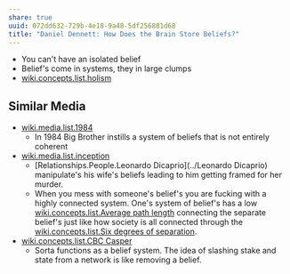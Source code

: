 ```yaml
---
share: true
uuid: 072dd632-729b-4e18-9a48-5df256881d68
title: "Daniel Dennett: How Does the Brain Store Beliefs?"
---
```

* You can't have an isolated belief
* Belief's come in systems, they  in large clumps
* [wiki.concepts.list.holism](../7325ec18-5c6a-4e43-bb36-437050d54025)

## Similar Media

* [wiki.media.list.1984](../8d27c0e2-820e-48cf-909e-fb0034b8ccaa)
  * In 1984 Big Brother instills a system of beliefs that is not entirely coherent
* [wiki.media.list.inception](../c6ccc7d8-2245-4e07-a5ce-5d9c9abebc26)
  * [Relationships.People.Leonardo Dicaprio](../Leonardo Dicaprio) manipulate's his wife's beliefs  leading to him getting framed for her murder.
  * When you mess with someone's belief's you are fucking with a highly connected system. One's system of belief's has a low [wiki.concepts.list.Average path length](../962b5f3f-1b8f-4314-9dc4-ac71a5a41fcf) connecting the separate belief's just like how society is all connected through the [wiki.concepts.list.Six degrees of separation](../5241197b-7146-46d5-9084-e10a1f56804f).
* [wiki.concepts.list.CBC Casper](../13238467-be41-4d6b-9769-0bb8ca16fdd4)
  * Sorta functions as a belief system. The idea of slashing stake and state from a network is like removing a belief.